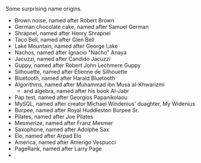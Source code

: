Some surprising name origins.

- Brown noise, named after Robert Brown
- German chocolate cake, named after Samuel German
- Shrapnel, named after Henry Shrapnel
- Taco Bell, named after Glen Bell
- Lake Mountain, named after George Lake
- Nachos, named after Ignacio "Nacho" Anaya
- Jacuzzi, named after Candido Jacuzzi
- Guppy, named after Robert John Lechmere Guppy
- Silhouette, named after Étienne de Silhouette
- Bluetooth, named after Harald Bluetooth
- Algorithms, named after Muhammad ibn Musa al-Khwarizmi
	- and algebra, named after his book Al-Jabr
- Pap test, named after Georgios Papanikolaou
- MySQL, named after creator Michael Windenius' duaghter, My Widenius
- Burpee, named after Royal Huddleston Burpee Sr.
- Pilates, named after Joe Pilates
- Mesmerize, named after Franz Mesmer
- Saxophone, named after Adolphe Sax
- Elo, named after Arpad Elo
- America, named after Amerigo Vespucci
- PageRank, named after Larry Page
- 
